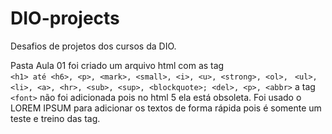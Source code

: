 # DIO-projects
Desafios de projetos dos cursos da DIO.

Pasta Aula 01 foi criado um arquivo html com as tag   
``<h1> até <h6>, <p>, <mark>, <small>, <i>, <u>, <strong>, <ol>,``
`` <ul>, <li>, <a>, <hr>, <sub>, <sup>, <blockquote>; <del>, <p>, <abbr>``
  a tag ``<font>`` não foi adicionada pois no html 5 ela está obsoleta.
   Foi usado o LOREM IPSUM para adicionar os textos de forma rápida pois é somente um teste e treino das tag.

